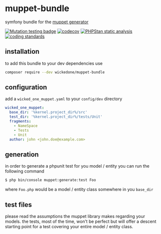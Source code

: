 # muppet-bundle
symfony bundle for the [muppet generator](https://github.com/wickedOne/muppet)

[![Mutation testing badge](https://img.shields.io/endpoint?style=flat&url=https%3A%2F%2Fbadge-api.stryker-mutator.io%2Fgithub.com%2FwickedOne%2Fmuppet-bundle%2Fmaster)](https://dashboard.stryker-mutator.io/reports/github.com/wickedOne/muppet-bundle/master)
[![codecov](https://codecov.io/gh/wickedOne/muppet-bundle/branch/master/graph/badge.svg)](https://codecov.io/gh/solrphp/solarium-bundle)
[![PHPStan static analysis](https://github.com/wickedOne/muppet-bundle/actions/workflows/phpstan.yml/badge.svg)](https://github.com/solrphp/solarium-bundle/actions/workflows/phpstan.yml)
[![coding standards](https://github.com/wickedOne/muppet-bundle/actions/workflows/coding-standards.yml/badge.svg)](https://github.com/solrphp/solarium-bundle/actions/workflows/coding-standards.yml)


## installation
to add this bundle to your dev dependencies use
```bash
composer require --dev wickedone/muppet-bundle
```

## configuration
add a ``wicked_one_muppet.yaml`` to your ``config/dev`` directory

```yaml
wicked_one_muppet:
  base_dir: '%kernel.project_dir%/src'
  test_dir: '%kernel.project_dir%/tests/Unit'
  fragments:
    - NameSpace
    - Tests
    - Unit
  author: john <john.doe@example.com>
```

## generation
in order to generate a phpunit test for you model / entity you can run the following command

```bash
$ php bin/console muppet:generate:test Foo
```

where ``Foo.php`` would be a model / entity class somewhere in you ``base_dir``

## test files
please read the assumptions the muppet library makes regarding your models.
the tests, most of the time, won't be perfect but will offer a descent starting point for a test covering your entire model / entity class.
